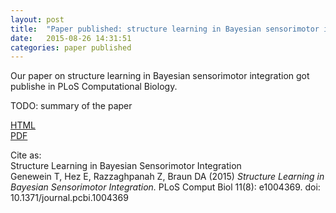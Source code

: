 ```yaml
---
layout: post
title:  "Paper published: structure learning in Bayesian sensorimotor integration."
date:   2015-08-26 14:31:51
categories: paper published
---
```

Our paper on structure learning in Bayesian sensorimotor integration got publishe in PLoS Computational Biology.

TODO: summary of the paper

[HTML](http://journals.plos.org/ploscompbiol/article?id=10.1371/journal.pcbi.1004369)  
[PDF](http://www.ploscompbiol.org/article/fetchObject.action?uri=info:doi/10.1371/journal.pcbi.1004369&representation=PDF)

Cite as:  
Structure Learning in Bayesian Sensorimotor Integration  
Genewein T, Hez E, Razzaghpanah Z, Braun DA (2015) *Structure Learning in Bayesian Sensorimotor Integration.* PLoS Comput Biol 11(8): e1004369. doi: 10.1371/journal.pcbi.1004369
